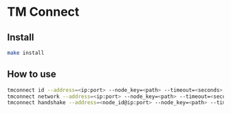 # TM Connect

## Install

```bash
make install
```

## How to use

```bash
tmconnect id --address=<ip:port> --node_key=<path> --timeout=<seconds> --verbose=<bool>
tmconnect network --address=<ip:port> --node_key=<path> --timeout=<seconds> --verbose=<bool>
tmconnect handshake --address=<node_id@ip:port> --node_key=<path> --timeout=<seconds> --verbose=<bool>
```
